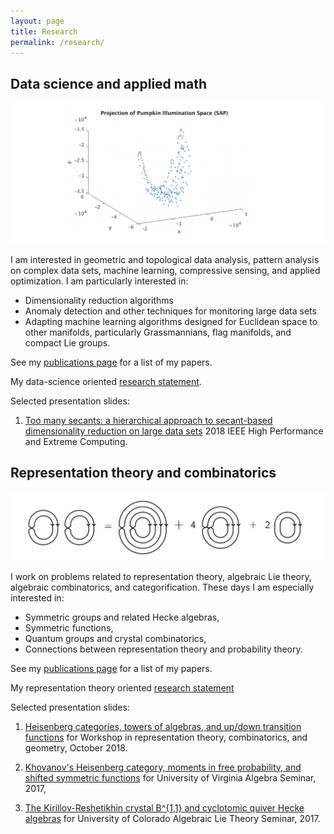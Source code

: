```yaml
---
layout: page
title: Research
permalink: /research/
---
```


## Data science and applied math

![illumination_space](Pumpkin_Proj_SAP_Reel1ColorPCA.png)

I am interested in geometric and topological data analysis, pattern analysis on complex data sets, machine learning, compressive sensing, and applied optimization. I am particularly interested in:

* Dimensionality reduction algorithms
* Anomaly detection and other techniques for monitoring large data sets
* Adapting machine learning algorithms designed for Euclidean space to other manifolds, particularly Grassmannians, flag manifolds, and compact Lie groups.

See my [publications page](publications.md) for a list of my papers. 

My data-science oriented [research statement](DS-research_statement.pdf).

Selected presentation slides:

1. [Too many secants: a hierarchical approach to secant-based dimensionality reduction on large data sets](HKvingeHPEC2018.pdf) 2018 IEEE High Performance and Extreme Computing.

## Representation theory and combinatorics

![Heisenberg category_eq](diagramimage3.png)

I work on problems related to representation theory, algebraic Lie theory, algebraic combinatorics, and categorification. These days I am especially interested in:

* Symmetric groups and related Hecke algebras,
* Symmetric functions,
* Quantum groups and crystal combinatorics,
* Connections between representation theory and probability theory.

See my [publications page](publications.md) for a list of my papers.

My representation theory oriented [research statement](Rep-theory_research_statement.pdf)

Selected presentation slides:

1. [Heisenberg categories, towers of algebras, and up/down transition functions](UVA2018Kvinge.pdf) for Workshop in representation theory, combinatorics, and geometry, October 2018.

2. [Khovanov's Heisenberg category, moments in free probability, and shifted symmetric functions](UVApresentation2017.pdf) for University of Virginia Algebra Seminar, 2017,

3. [The Kirillov-Reshetikhin crystal B^{1,1} and cyclotomic quiver Hecke algebras](CUBoulder2017.pdf) for University of Colorado Algebraic Lie Theory Seminar, 2017.

